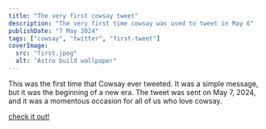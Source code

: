 ```yaml
---
title: "The very first cowsay tweet"
description: "The very first time cowsay was used to tweet in May 6"
publishDate: "7 May 2024"
tags: ["cowsay", "twitter", "first-tweet"]
coverImage:
  src: "first.jpeg"
  alt: "Astro build wallpaper"
---
```


This was the first time that Cowsay ever tweeted. It was a simple message, but it was the beginning of a new era. The tweet was sent on May 7, 2024, and it was a momentous occasion for all of us who love cowsay.

[check it out!](https://twitter.com/cowsayco/status/1787397837195444446/photo/1)
